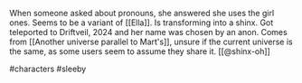 When someone asked about pronouns, she answered she uses the girl ones. Seems to be a variant of [[Ella]]. Is transforming into a shinx. Got teleported to Driftveil, 2024 and her name was chosen by an anon. Comes from [[Another universe parallel to Mart's]], unsure if the current universe is the same, as some users seem to assume they share it. [[@shinx-oh]]

#characters #sleeby
